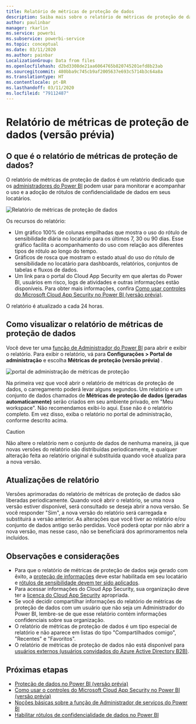 ```yaml
---
title: Relatório de métricas de proteção de dados
description: Saiba mais sobre o relatório de métricas de proteção de dados
author: paulinbar
manager: rkarlin
ms.service: powerbi
ms.subservice: powerbi-service
ms.topic: conceptual
ms.date: 03/11/2020
ms.author: painbar
LocalizationGroup: Data from files
ms.openlocfilehash: d2bd3308de21aa6064765b820745201efd8b23ab
ms.sourcegitcommit: 480bba9c745cb9af2005637e693c5714b3c64a8a
ms.translationtype: HT
ms.contentlocale: pt-BR
ms.lasthandoff: 03/11/2020
ms.locfileid: "79112487"
---
```

# <a name="data-protection-metrics-report-preview"></a>Relatório de métricas de proteção de dados (versão prévia)

## <a name="what-is-the-data-protection-metrics-report"></a>O que é o relatório de métricas de proteção de dados?
O relatório de métricas de proteção de dados é um relatório dedicado que os [administradores do Power BI](../service-admin-role.md) podem usar para monitorar e acompanhar o uso e a adoção de rótulos de confidencialidade de dados em seus locatários.

![Relatório de métricas de proteção de dados](./media/service-security-data-protection-metrics-report/protection-metrics-seven-days-1.png)
 
Os recursos do relatório:
* Um gráfico 100% de colunas empilhadas que mostra o uso do rótulo de sensibilidade diária no locatário para os últimos 7, 30 ou 90 dias. Esse gráfico facilita o acompanhamento do uso com relação aos diferentes tipos de rótulo ao longo do tempo.
* Gráficos de rosca que mostram o estado atual do uso do rótulo de sensibilidade no locatário para dashboards, relatórios, conjuntos de tabelas e fluxos de dados.
* Um link para o portal do Cloud App Security em que alertas do Power BI, usuários em risco, logs de atividades e outras informações estão disponíveis. Para obter mais informações, confira [Como usar controles do Microsoft Cloud App Security no Power BI (versão prévia)](./service-security-using-microsoft-cloud-app-security-controls.md).

O relatório é atualizado a cada 24 horas.

## <a name="viewing-the-data-protection-metrics-report"></a>Como visualizar o relatório de métricas de proteção de dados

Você deve ter uma [função de Administrador do Power BI](../service-admin-role.md) para abrir e exibir o relatório.
Para exibir o relatório, vá para **Configurações > Portal de administração** e escolha **Métricas de proteção (versão prévia)** .

![portal de administração de métricas de proteção](./media/service-security-data-protection-metrics-report/protection-metrics-admin-portal.png)
 
 
Na primeira vez que você abrir o relatório de métricas de proteção de dados, o carregamento poderá levar alguns segundos. Um relatório e um conjunto de dados chamados de **Métricas de proteção de dados (geradas automaticamente)** serão criados em seu ambiente privado, em "Meu workspace". Não recomendamos exibi-lo aqui. Esse não é o relatório completo. Em vez disso, exiba o relatório no portal de administração, conforme descrito acima.

> [!CAUTION]
> Não altere o relatório nem o conjunto de dados de nenhuma maneira, já que novas versões do relatório são distribuídas periodicamente, e qualquer alteração feita ao relatório original é substituída quando você atualiza para a nova versão.

## <a name="report-updates"></a>Atualizações de relatório

Versões aprimoradas do relatório de métricas de proteção de dados são liberadas periodicamente. Quando você abrir o relatório, se uma nova versão estiver disponível, será consultado se deseja abrir a nova versão. Se você responder "Sim", a nova versão do relatório será carregada e substituirá a versão anterior. As alterações que você tiver ao relatório e/ou conjunto de dados antigo serão perdidas. Você poderá optar por não abrir a nova versão, mas nesse caso, não se beneficiará dos aprimoramentos nela incluídos. 
## <a name="notes-and-considerations"></a>Observações e considerações
* Para que o relatório de métricas de proteção de dados seja gerado com êxito, a [proteção de informações](./service-security-enable-data-sensitivity-labels.md) deve estar habilitada em seu locatário e [rótulos de sensibilidade devem ter sido aplicados](../designer/service-security-apply-data-sensitivity-labels.md). 
* Para acessar informações do Cloud App Security, sua organização deve ter a [licença do Cloud App Security](https://docs.microsoft.com/power-bi/admin/service-security-using-microsoft-cloud-app-security-controls#microsoft-cloud-app-security-licensing) apropriada.
* Se você decidir compartilhar informações do relatório de métricas de proteção de dados com um usuário que não seja um Administrador do Power BI, lembre-se de que esse relatório contém informações confidenciais sobre sua organização.
* O relatório de métricas de proteção de dados é um tipo especial de relatório e não aparece em listas do tipo "Compartilhados comigo", "Recentes" e "Favoritos".
* O relatório de métricas de proteção de dados não está disponível para [usuários externos (usuários convidados do Azure Active Directory B2B)](../service-admin-azure-ad-b2b.md).
## <a name="next-steps"></a>Próximas etapas
* [Proteção de dados no Power BI (versão prévia)](./service-security-data-protection-overview.md)
* [Como usar o controles do Microsoft Cloud App Security no Power BI (versão prévia)](./service-security-using-microsoft-cloud-app-security-controls.md)
* [Noções básicas sobre a função de Administrador de serviços do Power BI](../service-admin-role.md)
* [Habilitar rótulos de confidencialidade de dados no Power BI](./service-security-enable-data-sensitivity-labels.md)